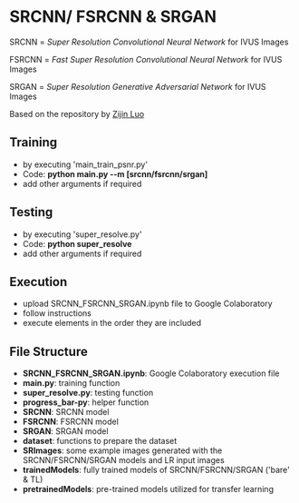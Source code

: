 # SRCNN/ FSRCNN & SRGAN

SRCNN = *Super Resolution Convolutional Neural Network* for IVUS Images

FSRCNN = *Fast Super Resolution Convolutional Neural Network* for IVUS Images

SRGAN = *Super Resolution Generative Adversarial Network* for IVUS Images

Based on the repository by [Zijin Luo](https://github.com/soapisnotfat/super-resolution)

## Training
- by executing 'main_train_psnr.py'
- Code: 
	**python main.py --m  [srcnn/fsrcnn/srgan]**
- add other arguments if required


## Testing
- by executing 'super_resolve.py'
- Code: 
	**python super_resolve**
- add other arguments if required


## Execution
- upload SRCNN_FSRCNN_SRGAN.ipynb file to Google Colaboratory
- follow instructions
- execute elements in the order they are included


## File Structure
- **SRCNN_FSRCNN_SRGAN.ipynb**: Google Colaboratory execution file
- **main.py**: training function
- **super_resolve.py**: testing function
- **progress_bar-py**: helper function
- **SRCNN**: SRCNN model
- **FSRCNN**: FSRCNN model
- **SRGAN**: SRGAN model
- **dataset**: functions to prepare the dataset
- **SRImages**: some example images generated with the SRCNN/FSRCNN/SRGAN models and LR input images
- **trainedModels**: fully trained models of SRCNN/FSRCNN/SRGAN ('bare' & TL)
- **pretrainedModels**: pre-trained models utilized for transfer learning


